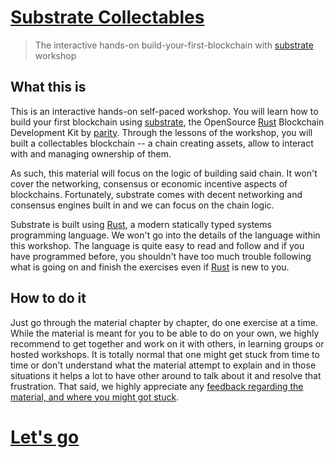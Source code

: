 # [Substrate Collectables][main link]
> The interactive hands-on build-your-first-blockchain with [substrate][] workshop

## What this is

This is an interactive hands-on self-paced workshop. You will learn how to build your first blockchain using [substrate][], the OpenSource [Rust][] Blockchain Development Kit by [parity][]. Through the lessons of the workshop, you will built a collectables blockchain -- a chain creating assets, allow to interact with and managing ownership of them.

As such, this material will focus on the logic of building said chain. It won't cover the networking, consensus or economic incentive aspects of blockchains. Fortunately, substrate comes with decent networking and consensus engines built in and we can focus on the chain logic.

Substrate is built using [Rust][], a modern statically typed systems programming language. We won't go into the details of the language within this workshop. The language is quite easy to read and follow and if you have programmed before, you shouldn't have too much trouble following what is going on and finish the exercises even if [Rust][] is new to you.

## How to do it

Just go through the material chapter by chapter, do one exercise at a time. While the material is meant for you to be able to do on your own, we highly recommend to get together and work on it with others, in learning groups or hosted workshops. It is totally normal that one might get stuck from time to time or don't understand what the material attempt to explain and in those situations it helps a lot to have other around to talk about it and resolve that frustration. That said, we highly appreciate any [feedback regarding the material, and where you might got stuck][feedback].

# [Let's go]("#introduction")



[main link]: https://shawntabrizi.github.io/substrate-collectables-workshop/
[feedback]: https://substrate.readme.io/v1.0.0/docs/feedback
[substrate]: https://www.parity.io/substrate/
[substrate docs]: https://substrate.readme.io/
[parity]: https://www.parity.io/
[Rust]: https://www.rust-lang.org/